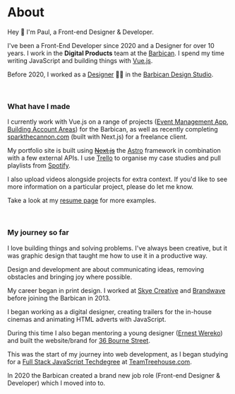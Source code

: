 

# About

Hey 👋 I'm Paul, a Front-end Designer & Developer.


I've been a Front-End Developer since 2020 and a Designer for over 10 years. I work in the **Digital Products** team at the [Barbican](https://barbican.org.uk). I spend my time writing JavaScript and building things with [Vue.js](https://vuejs.org/).


Before 2020, I worked as a [Designer](https://www.creativelivesinprogress.com/article/paul-heading) 👨‍🎨 in the [Barbican Design Studio](https://www.creativelivesinprogress.com/article/barbican).

<br>

### What have I made


I currently work with Vue.js on a range of projects ([Event Management App](https://paulh.biz/projects/organising-spaces-with-graphql/), [Building Account Areas](https://paulh.biz/projects/designing-account-areas-in-vuejs/)) for the Barbican, as well as recently completing [sparkthecannon.com](https://paulh.biz/projects/sparking-the-cannon-with-nextjs/) (built with Next.js) for a freelance client.



My portfolio site is built using ~~[Next.js](https://nextjs.org)~~ the [Astro](https://astro.build) framework in combination with a few external APIs. I use [Trello](https://trello.com) to organise my case studies and pull playlists from [Spotify](https://spotify.com).


I also upload videos alongside projects for extra context. If you'd like to see more information on a particular project, please do let me know.

Take a look at my [resume page](https://paulh.biz/resume) for more examples.

<br>

### My journey so far

I love building things and solving problems. I've always been creative, but it was graphic design that taught me how to use it in a productive way.

Design and development are about communicating ideas, removing obstacles and bringing joy where possible.


My career began in print design. I worked at [Skye Creative](http://www.skyecreative.co.uk/) and [Brandwave](https://brandwavemarketing.com/) before joining the Barbican in 2013.


I began working as a digital designer, creating trailers for the in-house cinemas and animating HTML adverts with JavaScript.


During this time I also began mentoring a young designer ([Ernest Wereko](https://www.ernestwereko.com/)) and built the website/brand for [36 Bourne Street](https://paulh.biz/projects/selling-designer-fabric-with-wordpress/). 



This was the start of my journey into web development, as I began studying for a [Full Stack JavaScript Techdegree](https://teamtreehouse.com/plans) at [TeamTreehouse.com](https://teamtreehouse.com).


In 2020 the Barbican created a brand new job role (Front-end Designer & Developer) which I moved into to. 